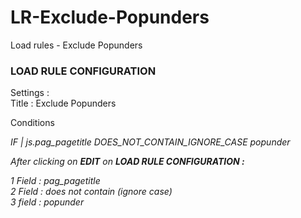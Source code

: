 # LR-Exclude-Popunders
Load rules - Exclude Popunders

<h3>LOAD RULE CONFIGURATION </h3>

Settings : <br>
Title : Exclude Popunders

Conditions

<i> IF | js.pag_pagetitle DOES_NOT_CONTAIN_IGNORE_CASE popunder <i>

After clicking on <b>EDIT</b> on <b>LOAD RULE CONFIGURATION : </b>

1 Field : pag_pagetitle
<br>
2 Field : does not contain (ignore case) 
<br>
3 field : popunder
